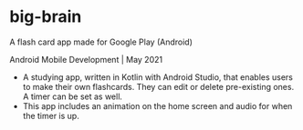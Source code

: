 # big-brain
A flash card app made for Google Play (Android)

Android Mobile Development | May 2021

- A studying app, written in Kotlin with Android Studio, that enables users to make their own flashcards. They can edit or delete pre-existing ones. A timer can be set as well.
- This app includes an animation on the home screen and audio for when the timer is up.
